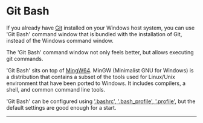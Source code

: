 # Git Bash

If you already have [Git][1] installed on your Windows host system, you can use 'Git Bash' command window
that is bundled with the installation of Git, instead of the Windows command window.

The 'Git Bash' command window not only feels better, but allows executing git commands.

'Git Bash' sits on top of [MingW64][2]. MinGW (Minimalist GNU for Windows) is a distribution that 
contains a subset of the tools used for Linux/Unix environment that have been ported to Windows. It 
includes compilers, a shell, and common command line tools.

'Git Bash' can be configured using ['.bashrc', '.bash_profile', '.profile'][3], but the default 
settings are good enough for a start.

---

[1]: https://git-scm.com/
[2]: http://www.mingw.org/
[3]: https://superuser.com/questions/405342/mingw-bash-profile

